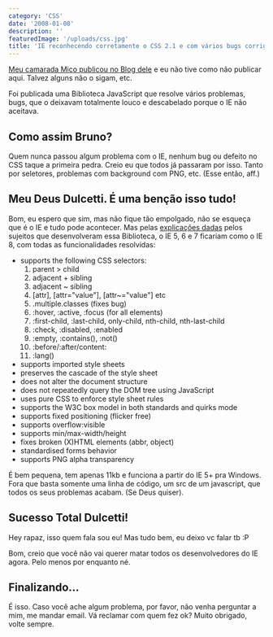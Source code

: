 ```yaml
---
category: 'CSS'
date: '2008-01-08'
description: ''
featuredImage: '/uploads/css.jpg'
title: 'IE reconhecendo corretamente o CSS 2.1 e com vários bugs corrigidos'
---
```


[Meu camarada Mico publicou no Blog dele](http://www.elmicox.com/2008/contornar-varios-bugs-do-ie-numa-tacada-so/) e eu não tive como não publicar aqui. Talvez alguns não o sigam, etc.

Foi publicada uma Biblioteca JavaScript que resolve vários problemas, bugs, que o deixavam totalmente louco e descabelado porque o IE não aceitava.

## Como assim Bruno?

Quem nunca passou algum problema com o IE, nenhum bug ou defeito no CSS taque a primeira pedra. Creio eu que todos já passaram por isso. Tanto por seletores, problemas com background com PNG, etc. (Esse então, aff.)

## Meu Deus Dulcetti. É uma benção isso tudo!

Bom, eu espero que sim, mas não fique tão empolgado, não se esqueça que é o IE e tudo pode acontecer. Mas pelas [explicações dadas](http://dean.edwards.name/IE7/) pelos sujeitos que desenvolveram essa Biblioteca, o IE 5, 6 e 7 ficariam como o IE 8, com todas as funcionalidades resolvidas:

- supports the following CSS selectors:
  1. parent > child
  2. adjacent + sibling
  3. adjacent ~ sibling
  4. \[attr\], \[attr="value"\], \[attr~="value"\] etc
  5. .multiple.classes (fixes bug)
  6. :hover, :active, :focus (for all elements)
  7. :first-child, :last-child, only-child, nth-child, nth-last-child
  8. :check, :disabled, :enabled
  9. :empty, :contains(), :not()
  10. :before/:after/content:
  11. :lang()
- supports imported style sheets
- preserves the cascade of the style sheet
- does not alter the document structure
- does not repeatedly query the DOM tree using JavaScript
- uses pure CSS to enforce style sheet rules
- supports the W3C box model in both standards and quirks mode
- supports fixed positioning (flicker free)
- supports overflow:visible
- supports min/max-width/height
- fixes broken (X)HTML elements (abbr, object)
- standardised forms behavior
- supports PNG alpha transparency

É bem pequena, tem apenas 11kb e funciona a partir do IE 5+ pra Windows. Fora que basta somente uma linha de código, um src de um javascript, que todos os seus problemas acabam. (Se Deus quiser).

<!--\[if lt IE 8\]>
<script src="http://ie7-js.googlecode.com/svn/version/xx.x/IE8.js" type="text/javascript"></script>
<!\[endif\]-->

## Sucesso Total Dulcetti!

Hey rapaz, isso quem fala sou eu! Mas tudo bem, eu deixo vc falar tb :P

Bom, creio que você não vai querer matar todos os desenvolvedores do IE agora. Pelo menos por enquanto né.

## Finalizando...

É isso. Caso você ache algum problema, por favor, não venha perguntar a mim, me mandar email. Vá reclamar com quem fez ok? Muito obrigado, volte sempre.
